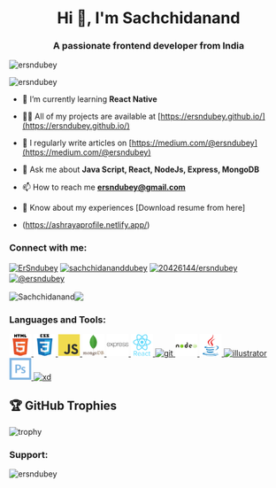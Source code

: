 <h1 align="center">Hi 👋, I'm Sachchidanand</h1>
<h3 align="center">A passionate frontend developer from India</h3>

<p align="left"> <img src="https://komarev.com/ghpvc/?username=ersndubey&label=Profile%20views&color=0e75b6&style=flat" alt="ersndubey" /> </p>

<p align="left"> <img src="https://img.shields.io/twitter/follow/ersndubey?logo=twitter&style=for-the-badge" alt="ersndubey" /> </p>

- 🌱 I’m currently learning **React Native**

- 👨‍💻 All of my projects are available at [https://ersndubey.github.io/](https://ersndubey.github.io/)

- 📝 I regularly write articles on [https://medium.com/@ersndubey](https://medium.com/@ersndubey)

- 💬 Ask me about **Java Script, React, NodeJs, Express, MongoDB**

- 📫 How to reach me **ersndubey@gmail.com**

- 📄 Know about my experiences [Download resume from here]
- (https://ashrayaprofile.netlify.app/)

<h3 align="left">Connect with me:</h3>
<p align="left">
<a href="https://twitter.com/ersndubey" target="blank"><img align="center" src="https://raw.githubusercontent.com/rahuldkjain/github-profile-readme-generator/master/src/images/icons/Social/twitter.svg" alt="ErSndubey" height="30" width="40" /></a>
<a href="https://linkedin.com/in/sachchidananddubey" target="blank"><img align="center" src="https://raw.githubusercontent.com/rahuldkjain/github-profile-readme-generator/master/src/images/icons/Social/linked-in-alt.svg" alt="sachchidananddubey" height="30" width="40" /></a>
<a href="https://stackoverflow.com/users/20426144/ersndubey" target="blank"><img align="center" src="https://raw.githubusercontent.com/rahuldkjain/github-profile-readme-generator/master/src/images/icons/Social/stack-overflow.svg" alt="20426144/ersndubey" height="30" width="40" /></a>
<a href="https://medium.com/@ersndubey" target="blank"><img align="center" src="https://raw.githubusercontent.com/rahuldkjain/github-profile-readme-generator/master/src/images/icons/Social/medium.svg" alt="@ersndubey" height="30" width="40" /></a>
</p>



<img align="center" src="https://github-readme-stats.vercel.app/api?username=ersndubey&layout=compact&theme=transparent&show_icons=true&count_private=true&include_all_commits=true" alt="Sachchidanand" /><img align="center" src="https://github-readme-stats.vercel.app/api/top-langs/?username=ersndubey&theme=transparent&include_all_commits=true" />

<h3 align="left">Languages and Tools:</h3>
<p align="left">
<a href="https://www.w3.org/html/" target="_blank" rel="noreferrer"> <img src="https://raw.githubusercontent.com/devicons/devicon/master/icons/html5/html5-original-wordmark.svg" alt="html5" width="40" height="40"/> </a><a href="https://www.w3schools.com/css/" target="_blank" rel="noreferrer"> <img src="https://raw.githubusercontent.com/devicons/devicon/master/icons/css3/css3-original-wordmark.svg" alt="css3" width="40" height="40"/> </a><a href="https://developer.mozilla.org/en-US/docs/Web/JavaScript" target="_blank" rel="noreferrer"> <img src="https://raw.githubusercontent.com/devicons/devicon/master/icons/javascript/javascript-original.svg" alt="javascript" width="40" height="40"/> </a><a href="https://www.mongodb.com/" target="_blank" rel="noreferrer"> <img src="https://raw.githubusercontent.com/devicons/devicon/master/icons/mongodb/mongodb-original-wordmark.svg" alt="mongodb" width="40" height="40"/> </a><a href="https://expressjs.com" target="_blank" rel="noreferrer"> <img src="https://raw.githubusercontent.com/devicons/devicon/master/icons/express/express-original-wordmark.svg" alt="express" width="40" height="40"/> </a><a href="https://reactjs.org/" target="_blank" rel="noreferrer"> <img src="https://raw.githubusercontent.com/devicons/devicon/master/icons/react/react-original-wordmark.svg" alt="react" width="40" height="40"/> </a><a href="https://git-scm.com/" target="_blank" rel="noreferrer"> <img src="https://www.vectorlogo.zone/logos/git-scm/git-scm-icon.svg" alt="git" width="40" height="40"/> </a><a href="https://nodejs.org" target="_blank" rel="noreferrer"> <img src="https://raw.githubusercontent.com/devicons/devicon/master/icons/nodejs/nodejs-original-wordmark.svg" alt="nodejs" width="40" height="40"/> </a> 
<a href="https://www.java.com" target="_blank" rel="noreferrer"> <img src="https://raw.githubusercontent.com/devicons/devicon/master/icons/java/java-original.svg" alt="java" width="40" height="40"/> </a><a href="https://www.adobe.com/in/products/illustrator.html" target="_blank" rel="noreferrer"> <img src="https://www.vectorlogo.zone/logos/adobe_illustrator/adobe_illustrator-icon.svg" alt="illustrator" width="40" height="40"/> </a> <a href="https://www.photoshop.com/en" target="_blank" rel="noreferrer"> <img src="https://raw.githubusercontent.com/devicons/devicon/master/icons/photoshop/photoshop-line.svg" alt="photoshop" width="40" height="40"/> </a><a href="https://www.adobe.com/products/xd.html" target="_blank" rel="noreferrer"> <img src="https://cdn.worldvectorlogo.com/logos/adobe-xd.svg" alt="xd" width="40" height="40"/> </a></p>

## 🏆 GitHub Trophies

![trophy](https://github-profile-trophy.vercel.app/?username=ersndubey&layout=compact&theme=flat&column=4&row=1)

<h3 align="left">Support:</h3>
<p><a href="https://www.buymeacoffee.com/ersndubey"> <img align="left" src="https://cdn.buymeacoffee.com/buttons/v2/default-yellow.png" height="50" width="210" alt="ersndubey" /></a></p><br><br>




